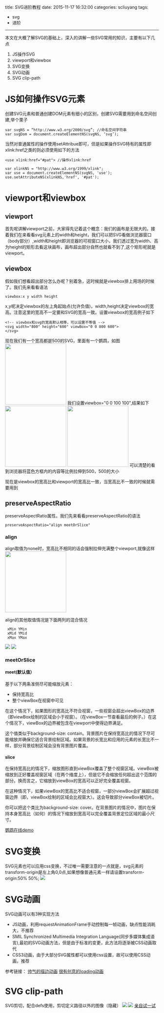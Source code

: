 title: SVG进阶教程
date: 2015-11-17 16:32:00
categories: scliuyang
tags:
- svg
- 进阶
---
本文在大概了解SVG的基础上，深入的讲解一些SVG常用的知识，主要有以下几点  

1. JS操作SVG
2. viewport和viewbox
3. SVG变换
4. SVG动画
5. SVG clip-path

<!--more-->
# JS如何操作SVG元素

创建SVG元素和普通创建DOM元素有细小的区别，创建SVG需要用到命名空间创建,举个栗子  

```
var svgNS = “http://www.w3.org/2000/svg”; //命名空间字符串
var svgDom = document.createElementNS(svgNS, ‘svg’);
```

当然对普通属性的操作使用setAttribue即可，但是如果操作SVG特有的属性即xlink:href之类的则必须使用如下的方法

```
<use xlink:href="#pat"> //操作xlink:href

var xlinkNS = "http://www.w3.org/1999/xlink";
var use = document.createElementNS(svgNS, 'use');
use.setAttributeNS(xlinkNS,'href', '#pat');
```
# viewport和viewbox

## viewport

首先呢讲解viewport之前，大家得先记着这个概念：我们的画布是无限大的。接着我们在来看看svg元素上的width和height，我们可以把SVG看做浏览器窗口（body部分）,width和height即浏览器的可视窗口大小，我们透过宽为width、高为height的矩形去看这块画布，画布超出部分自然也就看不到了,这个矩形呢就是viewport。
## viewbox

假如我们想看超出部分怎么办呢？别着急，这时候就是viewbox排上用场的时候了。我们先来看看语法

```
viewbox:x y width height
```
x,y呢决定viewbox的左上角起始点(允许负值)，width,height决定viewbox的宽高。注意这里的宽高不一定要和SVG的宽高一致。设置viewbox的宽高例子如下

```
<!-- viewbox和svg的宽高默认相等，可以设置不等值 -->
<svg width="800" height="600" viewBox="0 0 800 600"> 
</svg>
```
现在我们有一个宽高都是500的SVG，里面有一个鹦鹉，如图
<img src="/uploads/scliuyang/svg-advance/svg-1.png" style="width:200px;height:200px;">
我们设置viewbox="0 0 100 100",结果如下
<img src="/uploads/scliuyang/svg-advance/svg-2.png" style="width:200px;height:200px;">
<img src="/uploads/scliuyang/svg-advance/svg-3.png" style="width:200px;height:200px;">
可以清楚的看到浏览器将蓝色方框内的内容等比例拉伸到500，500的大小

现在是viewbox的宽高比和viewport的宽高比一致，当宽高比不一致的时候就需要用到
## preserveAspectRatio

preserveAspectRatio属性。我们先来看看preserveAspectRatio的语法

```
preserveAspectRatio="align meetOrSlice"
```
### align

align取值为none时，宽高比不相同的话会强制拉伸充满整个viewport,就像这样
<img src="/uploads/scliuyang/svg-advance/svg-5.png" style="height:200px;">

align的其他取值情况是下面两列的混合情况

```
 xMin YMin
 xMid YMid
 xMax YMax

```
<img src="/uploads/scliuyang/svg-advance/svg-6.jpg" >
<img src="/uploads/scliuyang/svg-advance/svg-7.jpg" >

### meetOrSlice

#### meet(默认值）

基于以下两条准侧尽可能缩放元素： 

- 保持宽高比
- 整个viewBox在视窗中可见  

在这个情况下，如果图形的宽高比不符合视窗，一些视窗会超出viewBox的边界（即viewBox绘制的区域会小于视窗）。（在viewBox一节查看最后的例子。）在这个情况下，viewBox的边界被包含在viewport中使得边界满足。

这个值类似于background-size: contain。背景图片在保持宽高比的情况下尽可能缩放并确保它适合背景绘制区域。如果背景的长宽比和应用的元素的长宽比不一样，部分背景绘制区域会没有背景图片覆盖。

#### slice

在保持宽高比的情况下，缩放图形直到viewBox覆盖了整个视窗区域。viewBox被缩放到正好覆盖视窗区域（在两个维度上），但是它不会缩放任何超出这个范围的部分。换而言之，它缩放到viewBox的宽高可以正好完全覆盖视窗。

在这种情况下，如果viewBox的宽高比不适合视窗，一部分viewBox会扩展超过视窗边界（即，viewBox绘制的区域会比视窗大）。这会导致部分viewBox被切片。

你可以把这个类比为background-size: cover。在背景图片的情况中，图片在保持本身宽高比（如何）的情况下缩放到宽高可以完全覆盖背景定位区域的最小尺寸。

[鹦鹉在线demo](http://sarasoueidan.com/demos/interactive-svg-coordinate-system/index.html)

# SVG变换

SVG元素也可以应用css变换，不过唯一需要注意的一点就是，svg元素的transform-origin是左上角0,0点,如果想像普通元素一样请设置transform-origin:50% 50%;
<img src="/uploads/scliuyang/svg-advance/svg-8.png" >
 
# SVG动画

SVG动画可以有3种实现方法  

- JS动画，利用requestAnimationFrame手动控制每一帧动画，缺点性能消耗大，不推荐
- SMIL Synchronized Multimedia Integration Language(同步多媒体集成语言),最初的SVG动画方法，但是由于标准的变更，此方法将逐渐被CSS动画取代
- CSS3动画，由于大部分SVG属性都可以使用css设置，故可以使用CSS动画，推荐

参考链接：
[帅气的描边动画](http://www.webhek.com/animated-line-drawing-in-svg)
[很有创意的loading动画](http://www.oxxostudio.tw/articles/201407/svg-progress-bar.html)

# SVG clip-path

SVG剪切，配合defs使用，剪切定义路径以外的图像（隐藏）
<img  src="/uploads/scliuyang/svg-advance/svg-9.png">
<img  src="/uploads/scliuyang/svg-advance/svg-10.png">
[亲自试一试](http://jsbin.com/kigiqidoze/edit?html,js,output)